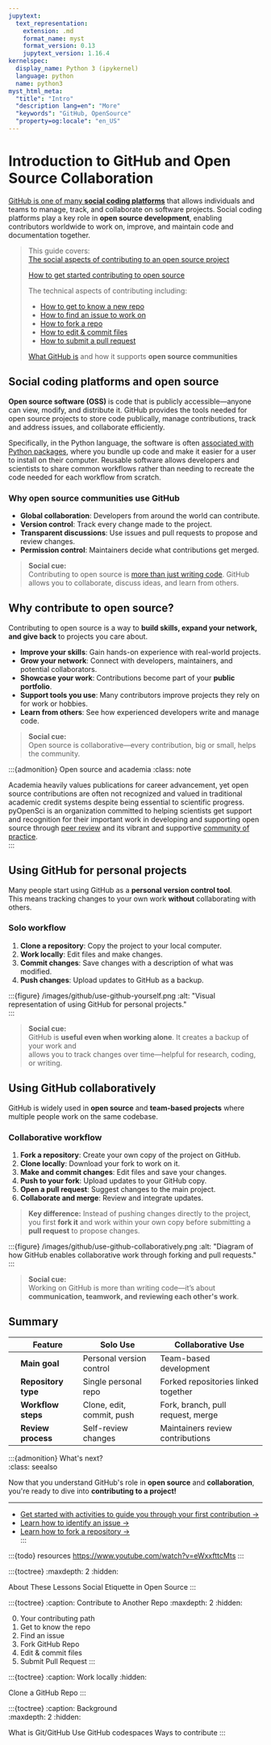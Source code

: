 ```yaml
--- 
jupytext: 
  text_representation: 
    extension: .md 
    format_name: myst 
    format_version: 0.13 
    jupytext_version: 1.16.4 
kernelspec: 
  display_name: Python 3 (ipykernel) 
  language: python 
  name: python3 
myst_html_meta: 
  "title": "Intro" 
  "description lang=en": "More" 
  "keywords": "GitHub, OpenSource" 
  "property=og:locale": "en_US" 
--- 
```

 
# Introduction to GitHub and Open Source Collaboration   
 
[GitHub is one of many **social coding platforms**](what-is-git-github) that allows individuals and teams to manage, track, and collaborate on software projects. Social coding platforms play a key role in **open source development**, enabling contributors worldwide to work on, improve, and maintain code and documentation together.   
 
> This guide covers:   
> <i class="fa-solid fa-circle-check" style="color: #81c0aa;"></i> [The social aspects of contributing to an open source project](social-github) 
> 
> <i class="fa-solid fa-circle-check" style="color: #81c0aa;"></i> [How to get started contributing to open source](pyos-first-contribution) 
>  
> <i class="fa-solid fa-circle-check" style="color: #81c0aa;"></i> The technical aspects of contributing including: 
> * [How to get to know a new repo](new-repo) 
> * [How to find an issue to work on](identify-github-issue)  
> * [How to fork a repo](fork-repository)  
> * [How to edit & commit files](pyos-edit-commit-files) 
> * [How to submit a pull request](pyos-pull-request) 
>   
> <i class="fa-solid fa-circle-check" style="color: #81c0aa;"></i> [What GitHub is](what-is-git-github) and how it supports **open source communities** 
 
## Social coding platforms and open source   
 
**Open source software (OSS)** is code that is publicly accessible—anyone can view, modify, and distribute it. GitHub provides the tools needed for open source projects to store code publically, manage contributions, track and address issues, and collaborate efficiently. 
 
Specifically, in the Python language, the software is often [associated with Python packages](https://www.pyopensci.org/python-package-guide/tutorials/intro.html), where you bundle up code and make it easier for a user to install on their computer. Reusable software allows developers and scientists to share common workflows rather than needing to recreate the code needed for each workflow from scratch. 
 
### Why open source communities use GitHub   
 
- **<i class="fa-solid fa-globe" style="color: #81c0aa;"></i> Global collaboration**: Developers from around the world can contribute.   
- **<i class="fa-solid fa-code-branch" style="color: #81c0aa;"></i> Version control**: Track every change made to the project.   
- **<i class="fa-solid fa-comments" style="color: #81c0aa;"></i> Transparent discussions**: Use issues and pull requests to propose and review changes.   
- **<i class="fa-solid fa-shield-halved" style="color: #81c0aa;"></i> Permission control**: Maintainers decide what contributions get merged.   
 
> **<i class="fa-solid fa-handshake-angle" style="color: #81c0aa;"></i> Social cue:**   
> Contributing to open source is [more than just writing code](social-github). GitHub allows you to collaborate, discuss ideas, and learn from others.   
 
## Why contribute to open source?   
 
Contributing to open source is a way to **build skills, expand your network, and give back** to projects you care about.   
 
- **Improve your skills**: Gain hands-on experience with real-world projects.   
- **Grow your network**: Connect with developers, maintainers, and potential collaborators.   
- **Showcase your work**: Contributions become part of your **public portfolio**.   
- **Support tools you use**: Many contributors improve projects they rely on for work or hobbies.   
- **Learn from others**: See how experienced developers write and manage code.   
 
> **<i class="fa-solid fa-handshake" style="color: #81c0aa;"></i> Social cue:**   
> Open source is collaborative—every contribution, big or small, helps the community. 
 
:::{admonition} Open source and academia 
:class: note 
 
Academia heavily values publications for career advancement, yet open source contributions are often not recognized and valued in traditional academic credit systems despite being essential to scientific progress. pyOpenSci is an organization committed to helping scientists get support and recognition for their important work in developing and supporting open source through [peer review](https://www.pyopensci.org/about-peer-review/index.html) and its vibrant and supportive [community of practice](https://www.pyopensci.org/our-community/index.html).  
::: 
  
 
## Using GitHub for personal projects   
 
Many people start using GitHub as a **personal version control tool**.   
This means tracking changes to your own work **without** collaborating with others.   
 
### Solo workflow   
 
1. **<i class="fa-solid fa-download" style="color: #81c0aa;"></i> Clone a repository**: Copy the project to your local computer.   
2. **<i class="fa-solid fa-edit" style="color: #81c0aa;"></i> Work locally**: Edit files and make changes.   
3. **<i class="fa-solid fa-save" style="color: #81c0aa;"></i> Commit changes**: Save changes with a description of what was modified.   
4. **<i class="fa-solid fa-upload" style="color: #81c0aa;"></i> Push changes**: Upload updates to GitHub as a backup.   
 
:::{figure} /images/github/use-github-yourself.png 
:alt: "Visual representation of using GitHub for personal projects."   
::: 
 
> **<i class="fa-solid fa-user" style="color: #81c0aa;"></i> Social cue:**   
> GitHub is **useful even when working alone**. It creates a backup of your work and   
> allows you to track changes over time—helpful for research, coding, or writing.   
 
## Using GitHub collaboratively   
 
GitHub is widely used in **open source** and **team-based projects** where multiple people work on the same codebase.   
 
### Collaborative workflow   
 
1. **<i class="fa-solid fa-code-fork" style="color: #81c0aa;"></i> Fork a repository**: Create your own copy of the project on GitHub.   
2. **<i class="fa-solid fa-download" style="color: #81c0aa;"></i> Clone locally**: Download your fork to work on it.   
3. **<i class="fa-solid fa-edit" style="color: #81c0aa;"></i> Make and commit changes**: Edit files and save your changes.   
4. **<i class="fa-solid fa-upload" style="color: #81c0aa;"></i> Push to your fork**: Upload updates to your GitHub copy.   
5. **<i class="fa-solid fa-paper-plane" style="color: #81c0aa;"></i> Open a pull request**: Suggest changes to the main project.   
6. **<i class="fa-solid fa-people-arrows" style="color: #81c0aa;"></i> Collaborate and merge**: Review and integrate updates.   
 
> **Key difference:** Instead of pushing changes directly to the project, you first **fork it** and work within your own copy before submitting a **pull request** to propose changes.   
 
:::{figure} /images/github/use-github-collaboratively.png 
:alt: "Diagram of how GitHub enables collaborative work through forking and pull requests."   
::: 
 
> **<i class="fa-solid fa-users" style="color: #81c0aa;"></i> Social cue:**   
> Working on GitHub is more than writing code—it’s about **communication, teamwork, and reviewing each other's work**.   
 
## Summary   
 
| | **Feature**         | **Solo Use**                     | **Collaborative Use**                 |   
|-|---------------------|--------------------------------|--------------------------------------|   
| | **Main goal**      | Personal version control      | Team-based development              |   
| | **Repository type** | Single personal repo         | Forked repositories linked together |   
| | **Workflow steps**    | Clone, edit, commit, push    | Fork, branch, pull request, merge   |   
| | **Review process** | Self-review changes          | Maintainers review contributions    |   
 
:::{admonition} What's next?   
:class: seealso   
 
Now that you understand GitHub's role in **open source** and **collaboration**,   
you're ready to dive into **contributing to a project!** 
 
***** 
 
- <i class="fa-brands fa-github-alt"></i> [Get started with activities to guide you through your first contribution →](pyos-first-contribution)   
- <i class="fa-brands fa-github-alt"></i> [Learn how to identify an issue →](identify-github-issue) 
- <i class="fa-brands fa-github-alt"></i> [Learn how to fork a repository →](fork-repository)   
::: 
 
:::{todo} 
resources 
<https://www.youtube.com/watch?v=eWxxfttcMts> 
::: 
 
:::{toctree}
:maxdepth: 2
:hidden:
 
About These Lessons  <self>
Social Etiquette in Open Source  <social-open-source>
:::
 
:::{toctree}
:caption: Contribute to Another Repo
:maxdepth: 2
:hidden:
 
0. Your contributing path <your-first-contribution>
1. Get to know the repo <get-to-know-repo>
2. Find an issue <identify-issue>
3. Fork GitHub Repo <fork-repo>
4. Edit & commit files <edit-commit-files>
5. Submit Pull Request <pull-request>
:::
 
:::{toctree}
:caption: Work locally
:hidden:
 
Clone a GitHub Repo <clone-repo>
:::
 
:::{toctree}
:caption: Background  
:maxdepth: 2
:hidden:
 
What is Git/GitHub <what-is-git-github>
Use GitHub codespaces <github-codespaces>
Ways to contribute <ways-to-contribute>
:::
